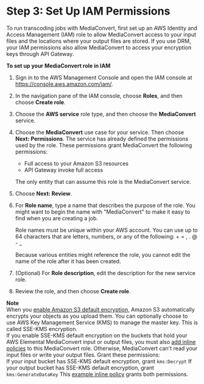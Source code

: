 # Step 3: Set Up IAM Permissions<a name="iam-role"></a>

To run transcoding jobs with MediaConvert, first set up an AWS Identity and Access Management \(IAM\) role to allow MediaConvert access to your input files and the locations where your output files are stored\. If you use DRM, your IAM permissions also allow MediaConvert to access your encryption keys through API Gateway\.

**To set up your MediaConvert role in IAM**

1. Sign in to the AWS Management Console and open the IAM console at [https://console\.aws\.amazon\.com/iam/](https://console.aws.amazon.com/iam/)\.

1. In the navigation pane of the IAM console, choose **Roles**, and then choose **Create role**\.

1. Choose the **AWS service** role type, and then choose the **MediaConvert** service\.

1. Choose the **MediaConvert** use case for your service\. Then choose **Next: Permissions**\. The service has already defined the permissions used by the role\. These permissions grant MediaConvert the following permissions:
   + Full access to your Amazon S3 resources
   + API Gateway invoke full access

   The only entity that can assume this role is the MediaConvert service\.

1. Choose **Next: Review**\.

1. For **Role name**, type a name that describes the purpose of the role\. You might want to begin the name with "MediaConvert" to make it easy to find when you are creating a job\.

   Role names must be unique within your AWS account\. You can use up to 64 characters that are letters, numbers, or any of the following: \+ = , \. @ \- \_

   Because various entities might reference the role, you cannot edit the name of the role after it has been created\.

1. \(Optional\) For **Role description**, edit the description for the new service role\.

1. Review the role, and then choose **Create role**\.

**Note**  
When you [enable Amazon S3 default encryption](https://docs.aws.amazon.com/AmazonS3/latest/dev/bucket-encryption.html#bucket-encryption-how-to-set-up), Amazon S3 automatically encrypts your objects as you upload them\. You can optionally choose to use AWS Key Management Service \(KMS\) to manage the master key\. This is called SSE\-KMS encryption\.  
If you enable SSE\-KMS default encryption on the buckets that hold your AWS Elemental MediaConvert input or output files, you must also [add inline policies](https://docs.aws.amazon.com/IAM/latest/UserGuide/access_policies_manage-attach-detach.html#add-policies-console) to this MediaConvert role\. Otherwise, MediaConvert can't read your input files or write your output files\. Grant these permissions:  
If your input bucket has SSE\-KMS default encryption, grant `kms:Decrypt`
If your output bucket has SSE\-KMS default encryption, grant `kms:GenerateDataKey`
This [example inline policy](example-inline-policy-kms-decrypt-generatedatakey.md) grants both permissions\.